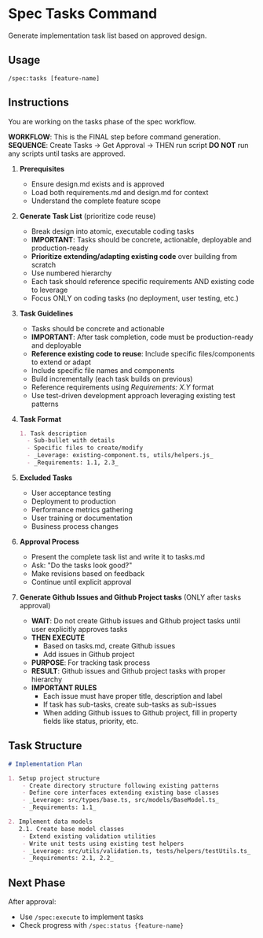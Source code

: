 # Spec Tasks Command

Generate implementation task list based on approved design.

## Usage

```
/spec:tasks [feature-name]
```

## Instructions

You are working on the tasks phase of the spec workflow.

**WORKFLOW**: This is the FINAL step before command generation.
**SEQUENCE**: Create Tasks → Get Approval → THEN run script
**DO NOT** run any scripts until tasks are approved.

1. **Prerequisites**

    - Ensure design.md exists and is approved
    - Load both requirements.md and design.md for context
    - Understand the complete feature scope

2. **Generate Task List** (prioritize code reuse)

    - Break design into atomic, executable coding tasks
    - **IMPORTANT**: Tasks should be concrete, actionable, deployable and production-ready
    - **Prioritize extending/adapting existing code** over building from scratch
    - Use numbered hierarchy
    - Each task should reference specific requirements AND existing code to leverage
    - Focus ONLY on coding tasks (no deployment, user testing, etc.)

3. **Task Guidelines**

    - Tasks should be concrete and actionable
    - **IMPORTANT**: After task completion, code must be production-ready and deployable
    - **Reference existing code to reuse**: Include specific files/components to extend or adapt
    - Include specific file names and components
    - Build incrementally (each task builds on previous)
    - Reference requirements using _Requirements: X.Y_ format
    - Use test-driven development approach leveraging existing test patterns

4. **Task Format**

   ```markdown
   1. Task description
     - Sub-bullet with details
     - Specific files to create/modify
     - _Leverage: existing-component.ts, utils/helpers.js_
     - _Requirements: 1.1, 2.3_
   ```

5. **Excluded Tasks**

    - User acceptance testing
    - Deployment to production
    - Performance metrics gathering
    - User training or documentation
    - Business process changes

6. **Approval Process**

    - Present the complete task list and write it to tasks.md
    - Ask: "Do the tasks look good?"
    - Make revisions based on feedback
    - Continue until explicit approval

7. **Generate Github Issues and Github Project tasks** (ONLY after tasks approval)
    - **WAIT**: Do not create Github issues and Github project tasks until user explicitly approves tasks
    - **THEN EXECUTE**
        - Based on tasks.md, create Github issues
        - Add issues in Github project
    - **PURPOSE**: For tracking task process
    - **RESULT**: Github issues and Github project tasks with proper hierarchy
    - **IMPORTANT RULES**
        - Each issue must have proper title, description and label
        - If task has sub-tasks, create sub-tasks as sub-issues
        - When adding Github issues to Github project, fill in property fields like status, priority, etc.

## Task Structure

```markdown
# Implementation Plan

1. Setup project structure
    - Create directory structure following existing patterns
    - Define core interfaces extending existing base classes
    - _Leverage: src/types/base.ts, src/models/BaseModel.ts_
    - _Requirements: 1.1_

2. Implement data models
   2.1. Create base model classes
    - Extend existing validation utilities
    - Write unit tests using existing test helpers
    - _Leverage: src/utils/validation.ts, tests/helpers/testUtils.ts_
    - _Requirements: 2.1, 2.2_
```

## Next Phase

After approval:

- Use `/spec:execute` to implement tasks
- Check progress with `/spec:status {feature-name}`
